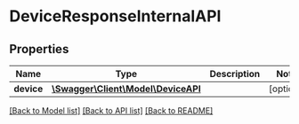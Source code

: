 # DeviceResponseInternalAPI

## Properties
Name | Type | Description | Notes
------------ | ------------- | ------------- | -------------
**device** | [**\Swagger\Client\Model\DeviceAPI**](DeviceAPI.md) |  | [optional] 

[[Back to Model list]](../../README.md#documentation-for-models) [[Back to API list]](../../README.md#documentation-for-api-endpoints) [[Back to README]](../../README.md)

